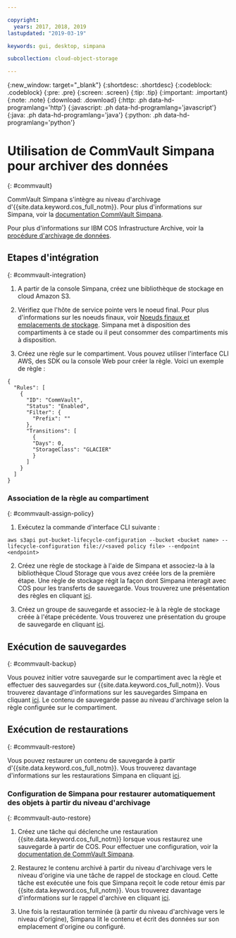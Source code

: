 ```yaml
---

copyright:
  years: 2017, 2018, 2019
lastupdated: "2019-03-19"

keywords: gui, desktop, simpana

subcollection: cloud-object-storage

---
```

{:new_window: target="_blank"}
{:shortdesc: .shortdesc}
{:codeblock: .codeblock}
{:pre: .pre}
{:screen: .screen}
{:tip: .tip}
{:important: .important}
{:note: .note}
{:download: .download} 
{:http: .ph data-hd-programlang='http'} 
{:javascript: .ph data-hd-programlang='javascript'} 
{:java: .ph data-hd-programlang='java'} 
{:python: .ph data-hd-programlang='python'}


# Utilisation de CommVault Simpana pour archiver des données
{: #commvault}

CommVault Simpana s'intègre au niveau d'archivage d'{{site.data.keyword.cos_full_notm}}. Pour plus d'informations sur Simpana, voir la [documentation CommVault Simpana](https://documentation.commvault.com/commvault/). 

Pour plus d'informations sur IBM COS Infrastructure Archive, voir la [procédure d'archivage de données](/docs/services/cloud-object-storage?topic=cloud-object-storage-archive). 

## Etapes d'intégration
{: #commvault-integration}

1.	A partir de la console Simpana, créez une bibliothèque de stockage en cloud Amazon S3.  

2. Vérifiez que l'hôte de service pointe vers le noeud final. Pour plus d'informations sur les noeuds finaux, voir [Noeuds finaux et emplacements de stockage](/docs/services/cloud-object-storage?topic=cloud-object-storage-endpoints#endpoints). Simpana met à disposition des compartiments à ce stade ou il peut consommer des compartiments mis à disposition.  

3.	Créez une règle sur le compartiment. Vous pouvez utiliser l'interface CLI AWS, des SDK ou la console Web pour créer la règle. Voici un exemple de règle : 

```shell
{
  "Rules": [
    {
      "ID": "CommVault",
      "Status": "Enabled",
      "Filter": {
        "Prefix": ""
      },
      "Transitions": [
        {
        "Days": 0,
        "StorageClass": "GLACIER"
        }
      ]
    }
  ]
}
```

### Association de la règle au compartiment
{: #commvault-assign-policy}

1. Exécutez la commande d'interface CLI suivante :

```shell
aws s3api put-bucket-lifecycle-configuration --bucket <bucket name> --lifecycle-configuration file://<saved policy file> --endpoint <endpoint>
```

2.	Créez une règle de stockage à l'aide de Simpana et associez-la à la bibliothèque Cloud Storage que vous avez créée lors de la première étape. Une règle de stockage régit la façon dont Simpana interagit avec COS pour les transferts de sauvegarde. Vous trouverez une présentation des règles en cliquant [ici](https://documentation.commvault.com/commvault/v11/article?p=13804.htm). 

3.	Créez un groupe de sauvegarde et associez-le à la règle de stockage créée à l'étape précédente. Vous trouverez une présentation du groupe de sauvegarde en cliquant [ici](https://documentation.commvault.com/commvault/v11/article?p=11666.htm). 

## Exécution de sauvegardes
{: #commvault-backup}

Vous pouvez initier votre sauvegarde sur le compartiment avec la règle et effectuer des sauvegardes sur {{site.data.keyword.cos_full_notm}}. Vous trouverez davantage d'informations sur les sauvegardes Simpana en cliquant [ici](https://documentation.commvault.com/commvault/v11/article?p=11677.htm). Le contenu de sauvegarde passe au niveau d'archivage selon la règle configurée sur le compartiment. 

## Exécution de restaurations
{: #commvault-restore}

Vous pouvez restaurer un contenu de sauvegarde à partir d'{{site.data.keyword.cos_full_notm}}. Vous trouverez davantage d'informations sur les restaurations Simpana en cliquant [ici](https://documentation.commvault.com/commvault/v11/article?p=12867.htm). 

### Configuration de Simpana pour restaurer automatiquement des objets à partir du niveau d'archivage
{: #commvault-auto-restore}

1. Créez une tâche qui déclenche une restauration {{site.data.keyword.cos_full_notm}} lorsque vous restaurez une sauvegarde à partir de COS. Pour effectuer une configuration, voir la [documentation de CommVault Simpana](https://medium.com/codait/analyzing-data-with-ibm-cloud-sql-query-bc53566a59f5?linkId=49971053). 

2. Restaurez le contenu archivé à partir du niveau d'archivage vers le niveau d'origine via une tâche de rappel de stockage en cloud. Cette tâche est exécutée une fois que Simpana reçoit le code retour émis par {{site.data.keyword.cos_full_notm}}. Vous trouverez davantage d'informations sur le rappel d'archive en cliquant [ici](https://medium.com/codait/analyzing-data-with-ibm-cloud-sql-query-bc53566a59f5?linkId=49971053). 

3. Une fois la restauration terminée (à partir du niveau d'archivage vers le niveau d'origine), Simpana lit le contenu et écrit des données sur son emplacement d'origine ou configuré. 
